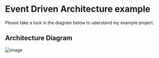 # Event Driven Architecture example
Please take a look in the diagram below to uderstand my example project.
<br>
## Architecture Diagram

![image](https://github.com/user-attachments/assets/0b306351-b43e-4b61-aebd-1e348c0be37a)


